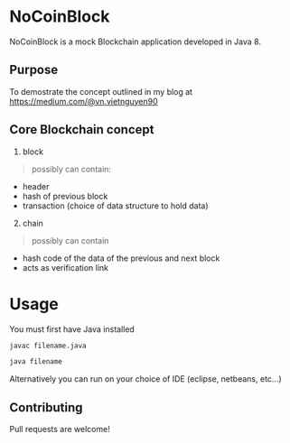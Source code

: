 # NoCoinBlock

 NoCoinBlock is a mock Blockchain application developed in Java 8.  
 
## Purpose

To demostrate the concept outlined in my blog at https://medium.com/@vn.vietnguyen90

## Core Blockchain concept

1. block
> possibly can contain:
  - header
  - hash of previous block
  - transaction (choice of data structure to hold data)
2. chain
> possibly can contain
  - hash code of the data of the previous and next block
  - acts as verification link
  
# Usage
You must first have Java installed

```bash
javac filename.java

java filename
```

Alternatively you can run on your choice of IDE (eclipse, netbeans, etc...)

  
## Contributing
Pull requests are welcome!

